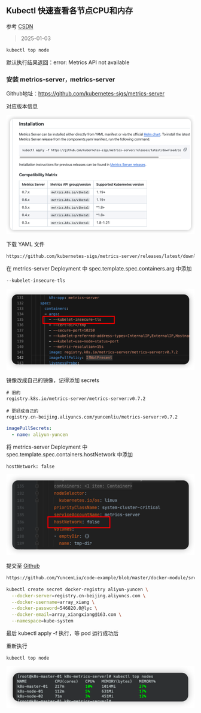 ## Kubectl 快速查看各节点CPU和内存

参考 [CSDN](https://blog.csdn.net/m0_51510236/article/details/142641660?spm=1001.2014.3001.5502)

> 2025-01-03

```sh
kubectl top node
```

默认执行结果返回：error: Metrics API not available



### 安装 metrics-server`，`metrics-server

Github地址：https://github.com/kubernetes-sigs/metrics-server

对应版本信息

![image-20250103095009834](images/04%E3%80%81%E5%BF%AB%E9%80%9F%E6%9F%A5%E7%9C%8B%E5%90%84%E8%8A%82%E7%82%B9CPU%E5%92%8C%E5%86%85%E5%AD%98/image-20250103095009834.png)



下载 YAML 文件

```sh
https://github.com/kubernetes-sigs/metrics-server/releases/latest/download/components.yaml
```

在 metrics-server Deployment 中 spec.template.spec.containers.arg 中添加

```sh
--kubelet-insecure-tls
```

![image-20250103095240582](images/04%E3%80%81%E5%BF%AB%E9%80%9F%E6%9F%A5%E7%9C%8B%E5%90%84%E8%8A%82%E7%82%B9CPU%E5%92%8C%E5%86%85%E5%AD%98/image-20250103095240582.png)

镜像改成自己的镜像，记得添加  secrets

```
# 旧的
registry.k8s.io/metrics-server/metrics-server:v0.7.2

# 更好成自己的
registry.cn-beijing.aliyuncs.com/yuncenliu/metrics-server:v0.7.2
```

```yaml
imagePullSecrets:
  - name: aliyun-yuncen
```

将 metrics-server Deployment 中 spec.template.spec.containers.hostNetwork 中添加

```sh
hostNetwork: false
```

![image-20250103101040316](images/04%E3%80%81%E5%BF%AB%E9%80%9F%E6%9F%A5%E7%9C%8B%E5%90%84%E8%8A%82%E7%82%B9CPU%E5%92%8C%E5%86%85%E5%AD%98/image-20250103101040316.png)

提交至 [Github](https://github.com/YuncenLiu/code-example/blob/master/docker-module/src/main/resources/k8s-metrics-server/components.yaml) 

```sh
https://github.com/YuncenLiu/code-example/blob/master/docker-module/src/main/resources/k8s-metrics-server/components.yaml
```



```sh
kubectl create secret docker-registry aliyun-yuncen \
  --docker-server=registry.cn-beijing.aliyuncs.com \
  --docker-username=array_xiang \
  --docker-password=546820.0@lyc \
  --docker-email=array_xiangxiang@163.com \
  --namespace=kube-system
```

最后 kubectl apply -f  执行，等 pod 运行成功后

重新执行

```sh
kubectl top node
```

![image-20250103103053556](images/04%E3%80%81%E5%BF%AB%E9%80%9F%E6%9F%A5%E7%9C%8B%E5%90%84%E8%8A%82%E7%82%B9CPU%E5%92%8C%E5%86%85%E5%AD%98/image-20250103103053556.png)

